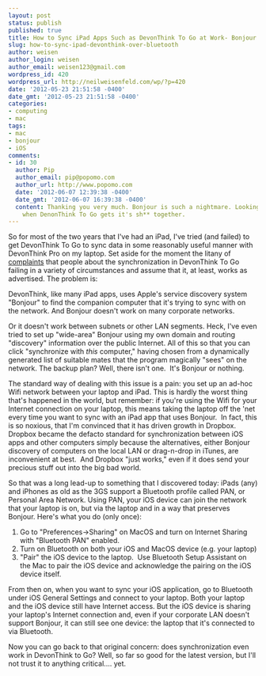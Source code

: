 ```yaml
---
layout: post
status: publish
published: true
title: How to Sync iPad Apps Such as DevonThink To Go at Work- Bonjour over Bluetooth PAN instead of Ad-Hoc Wi-Fi
slug: how-to-sync-ipad-devonthink-over-bluetooth
author: weisen
author_login: weisen
author_email: weisen123@gmail.com
wordpress_id: 420
wordpress_url: http://neilweisenfeld.com/wp/?p=420
date: '2012-05-23 21:51:58 -0400'
date_gmt: '2012-05-23 21:51:58 -0400'
categories:
- computing
- mac
tags:
- mac
- bonjour
- iOS
comments:
- id: 30
  author: Pip
  author_email: pip@popomo.com
  author_url: http://www.popomo.com
  date: '2012-06-07 12:39:38 -0400'
  date_gmt: '2012-06-07 16:39:38 -0400'
  content: Thanking you very much. Bonjour is such a nightmare. Looking forward to
    when DenonThink To Go gets it's sh** together.
---
```

So for most of the two years that I've had an iPad, I've tried (and
failed) to get DevonThink To Go to sync data in some reasonably
useful manner with DevonThink Pro on my laptop. Set aside for the
moment the litany of [complaints][] that people about the synchronization
in DevonThink To Go failing in a variety of circumstances and assume
that it, at least, works as advertised.  The problem is:

DevonThink, like many iPad apps, uses Apple's service discovery
system "Bonjour" to find the companion computer that it's trying
to sync with on the network. And Bonjour doesn't work on many
corporate networks.

Or it doesn't work between subnets or other LAN
segments. Heck, I've even tried to set up "wide-area" Bonjour
using my own domain and routing "discovery" information over the
public Internet. All of this so that you can click "synchronize
with *this* computer," having chosen from a dynamically
generated list of suitable mates that the program magically "sees"
on the network. The backup plan? Well, there isn't one.
&nbsp;It's Bonjour or nothing.

The standard way of dealing with this issue
is a pain: you set up an ad-hoc Wifi network between your laptop
and iPad. This is hardly the worst thing that's happened in
the world, but remember: if you're using the Wifi for your Internet
connection on your laptop, this means taking the laptop off the
'net every time you want to sync with an iPad app that uses Bonjour.
&nbsp;In fact, this is so noxious, that I'm convinced that it has
driven growth in Dropbox. Dropbox became the defacto standard
for synchronization between iOS apps and other computers simply
because the alternatives, either Bonjour discovery of computers on
the local LAN or drag-n-drop in iTunes, are inconvenient at best.
&nbsp;And Dropbox "just works," even if it does send your precious
stuff out into the big bad world.

So that was a long lead-up to something that I discovered today:
iPads (any) and iPhones as old as the 3GS support a Bluetooth profile
called PAN, or Personal Area Network. Using PAN, your iOS device
can join the network that your laptop is on, but via the laptop and
in a way that preserves Bonjour. Here's what you do (only once):

1. Go to "Preferences->Sharing" on MacOS and turn on Internet Sharing
with "Bluetooth PAN" enabled.
2. Turn on Bluetooth on both your iOS and MacOS device (e.g. your laptop)
3. "Pair" the iOS device to the laptop. &nbsp;Use Bluetooth Setup
Assistant on the Mac to pair the iOS device and acknowledge the
pairing on the iOS device itself.

From then on, when you want to sync your iOS application, go to
Bluetooth under iOS General Settings and connect to your laptop.
Both your laptop and the iOS device still have Internet access. But
the iOS device is sharing your laptop's Internet connection and,
even if your corporate LAN doesn't support Bonjour, it can still
see one device: the laptop that it's connected to via Bluetooth.

Now you can go back to that original concern: does synchronization
even work in DevonThink to Go? Well, so far so good for the latest
version, but I'll not trust it to anything critical.... yet.

[complaints]: http://www.devontechnologies.com/search.html?dtsearch_term=sync&amp;dtsearch_realm=forum

